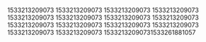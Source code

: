 1533213209073
1533213209073
1533213209073
1533213209073
1533213209073
1533213209073
1533213209073
1533213209073
1533213209073
1533213209073
1533213209073
1533213209073
1533213209073
1533213209073
15332132090731533261881057